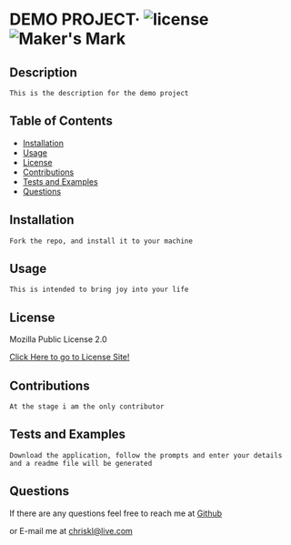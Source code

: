 # DEMO PROJECT&middot; ![license](https://img.shields.io/badge/license-Mozilla%20Public%20License%202.0-blue) ![Maker's Mark](https://img.shields.io/github/repo-size/ChrisAMK/README-Generator?style=plastic)
## Description 
```
This is the description for the demo project
```
## Table of Contents 
* [Installation](#Installation)
* [Usage](#Usage)
* [License](#License)
* [Contributions](#Contributions)
* [Tests and Examples](#Tests)
* [Questions](#Questions)
## Installation <a name='Installation'></a> 
```
Fork the repo, and install it to your machine
```
## Usage <a name='Usage'></a> 
```
This is intended to bring joy into your life
```
## License <a name='License'></a> 
Mozilla Public License 2.0
[Click Here to go to License Site!](https://www.mozilla.org/en-US/MPL/2.0/)
## Contributions <a name='Contributions'></a> 
```
At the stage i am the only contributor
```
## Tests and Examples <a name='Tests'></a> 
```
Download the application, follow the prompts and enter your details and a readme file will be generated
```
## Questions <a name='Questions'></a> 
If there are any questions feel free to reach me at [Github](https://github.com/ChrisAMK)
or E-mail me at chriskl@live.com
